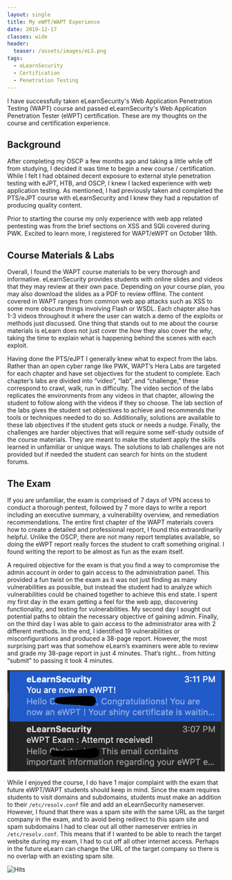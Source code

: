 ```yaml
---
layout: single
title: My eWPT/WAPT Experience
date: 2019-12-17
classes: wide
header:
  teaser: /assets/images/eLS.png
tags:
  - eLearnSecurity
  - Certification
  - Penetration Testing
--- 
```




I have successfully taken eLearnSecurity's Web Application Penetration Testing (WAPT) course and passed eLearnSecurity's Web Application Penetration Tester (eWPT) certification. These are my thoughts on the course and certification experience.

## Background

After completing my OSCP a few months ago and taking a little while off from studying, I decided it was time to begin a new course / certification. While I felt I had obtained decent exposure to external style penetration testing with eJPT, HTB, and OSCP, I knew I lacked experience with web application testing. As mentioned, I had previously taken and completed the PTS/eJPT course with eLearnSecurity and I knew they had a reputation of producing quality content.

Prior to starting the course my only experience with web app related pentesting was from the brief sections on XSS and SQli covered during PWK. Excited to learn more, I registered for WAPT/eWPT on October 18th.

## Course Materials & Labs

Overall, I found the WAPT course materials to be very thorough and informative. eLearnSecurity provides students with online slides and videos that they may review at their own pace. Depending on your course plan, you may also download the slides as a PDF to review offline. The content covered in WAPT ranges from common web app attacks such as XSS to some more obscure things involving Flash or WSDL. Each chapter also has 1-3 videos throughout it where the user can watch a demo of the exploits or methods just discussed. One thing that stands out to me about the course materials is eLearn does not just cover the *how* they also cover the *why*, taking the time to explain what is happening behind the scenes with each exploit.

Having done the PTS/eJPT I generally knew what to expect from the labs. Rather than an open cyber range like PWK, WAPT’s Hera Labs are targeted for each chapter and have set objectives for the student to complete. Each chapter’s labs are divided into “video”, “lab”, and “challenge,” these correspond to crawl, walk, run in difficulty. The video section of the labs replicates the environments from any videos in that chapter, allowing the student to follow along with the videos if they so choose. The lab section of the labs gives the student set objectives to achieve and recommends the tools or techniques needed to do so. Additionally, solutions are available to these lab objectives if the student gets stuck or needs a nudge. Finally, the challenges are harder objectives that will require some self-study outside of the course materials. They are meant to make the student apply the skills learned in unfamiliar or unique ways. The solutions to lab challenges are not provided but if needed the student can search for hints on the student forums. 

## The Exam

If you are unfamiliar, the exam is comprised of 7 days of VPN access to conduct a thorough pentest, followed by 7 more days to write a report including an executive summary, a vulnerability overview, and remediation recommendations. The entire first chapter of the WAPT materials covers how to create a detailed and professional report, I found this extraordinarily helpful. Unlike the OSCP, there are not many report templates available, so doing the eWPT report really forces the student to craft something original. I found writing the report to be almost as fun as the exam itself.

A required objective for the exam is that you find a way to compromise the admin account in order to gain access to the administration panel. This provided a fun twist on the exam as it was not just finding as many vulnerabilities as possible, but instead the student had to analyze which vulnerabilities could be chained together to achieve this end state. I spent my first day in the exam getting a feel for the web app, discovering functionality, and testing for vulnerabilities. My second day I sought out potential paths to obtain the necessary objective of gaining admin. Finally, on the third day I was able to gain access to the administrator area with 2 different methods. In the end, I identified 19 vulnerabilities or misconfigurations and produced a 38-page report. However, the most surprising part was that somehow eLearn’s examiners were able to review and grade my 38-page report in just 4 minutes. That’s right… from hitting “submit” to passing it took 4 minutes.


![](/assets/images/4mins.png)


While I enjoyed the course, I do have 1 major complaint with the exam that future eWPT/WAPT students should keep in mind. Since the exam requires students to visit domains and subdomains, students must make an addition to their `/etc/resolv.conf` file and add an eLearnSecurity nameserver. However, I found that there was a spam site with the same URL as the target company in the exam, and to avoid being redirect to this spam site and spam subdomains I had to clear out all other nameserver entries in `/etc/resolv.conf`. This means that if I wanted to be able to reach the target website during my exam, I had to cut off all other internet access. Perhaps in the future eLearn can change the URL of the target company so there is no overlap with an existing spam site.  



![Hits](https://hitcounter.pythonanywhere.com/count/tag.svg?url=https%3A%2F%2Fcinzinga.github.io%2FeWPT-WAPT%2F)

